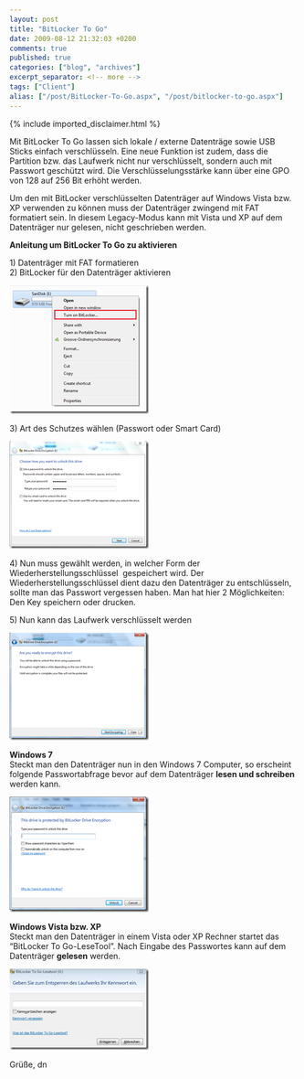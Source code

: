 ```yaml
---
layout: post
title: "BitLocker To Go"
date: 2009-08-12 21:32:03 +0200
comments: true
published: true
categories: ["blog", "archives"]
excerpt_separator: <!-- more -->
tags: ["Client"]
alias: ["/post/BitLocker-To-Go.aspx", "/post/bitlocker-to-go.aspx"]
---
```

<!-- more -->
{% include imported_disclaimer.html %}
<p>Mit BitLocker To Go lassen sich lokale / externe Datenträge sowie USB Sticks einfach verschlüsseln. Eine neue Funktion ist zudem, dass die Partition bzw. das Laufwerk nicht nur verschlüsselt, sondern auch mit Passwort geschützt wird. Die Verschlüsselungsstärke kann über eine GPO von 128 auf 256 Bit erhöht werden.</p>  <p>Um den mit BitLocker verschlüsselten Datenträger auf Windows Vista bzw. XP verwenden zu können muss der Datenträger zwingend mit FAT formatiert sein. In diesem Legacy-Modus kann mit Vista und XP auf dem Datenträger nur gelesen, nicht geschrieben werden.</p>  <p><strong>Anleitung um BitLocker To Go zu aktivieren</strong></p>  <p>1) Datenträger mit FAT formatieren   <br />2) BitLocker für den Datenträger aktivieren</p>  <p><a href="/assets/image_26.png"><img style="border-bottom: 0px; border-left: 0px; display: inline; border-top: 0px; border-right: 0px" title="image" border="0" alt="image" src="/assets/image_thumb_26.png" width="244" height="225" /></a> </p>  <p>3) Art des Schutzes wählen (Passwort oder Smart Card)</p>  <p><a href="/assets/image_27.png"><img style="border-bottom: 0px; border-left: 0px; display: inline; border-top: 0px; border-right: 0px" title="image" border="0" alt="image" src="/assets/image_thumb_27.png" width="244" height="188" /></a> </p>  <p>4) Nun muss gewählt werden, in welcher Form der Wiederherstellungsschlüssel&#160; gespeichert wird. Der Wiederherstellungsschlüssel dient dazu den Datenträger zu entschlüsseln, sollte man das Passwort vergessen haben. Man hat hier 2 Möglichkeiten: Den Key speichern oder drucken.</p>  <p>5) Nun kann das Laufwerk verschlüsselt werden</p>  <p><a href="/assets/image_28.png"><img style="border-bottom: 0px; border-left: 0px; display: inline; border-top: 0px; border-right: 0px" title="image" border="0" alt="image" src="/assets/image_thumb_28.png" width="244" height="188" /></a> </p>  <p><strong>Windows 7</strong>    <br />Steckt man den Datenträger nun in den Windows 7 Computer, so erscheint folgende Passwortabfrage bevor auf dem Datenträger <strong>lesen und schreiben</strong> werden kann.</p>  <p><a href="/assets/image_29.png"><img style="border-bottom: 0px; border-left: 0px; display: inline; border-top: 0px; border-right: 0px" title="image" border="0" alt="image" src="/assets/image_thumb_29.png" width="244" height="202" /></a> </p>  <p><strong>Windows Vista bzw. XP     <br /></strong>Steckt man den Datenträger in einem Vista oder XP Rechner startet das “BitLocker To Go-LeseTool”. Nach Eingabe des Passwortes kann auf dem Datenträger <strong>gelesen</strong> werden.</p>  <p><a href="/assets/image_30.png"><img style="border-bottom: 0px; border-left: 0px; display: inline; border-top: 0px; border-right: 0px" title="image" border="0" alt="image" src="/assets/image_thumb_30.png" width="244" height="142" /></a>&#160;</p>  <p>Grüße, dn</p>
